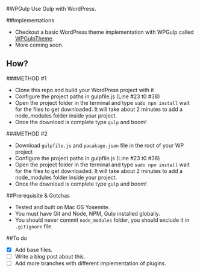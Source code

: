 #WPGulp
Use Gulp with WordPress. 

##Implementations
- Checkout a basic WordPress theme implementation with WPGulp called [WPGulpTheme](https://github.com/ahmadawais/WPGulpTheme).
- More coming soon.

## How?
###METHOD #1
- Clone this repo and build your WordPress project with it
- Configure the project paths in gulpfile.js (Line #23 t0 #38)
- Open the project folder in the terminal and type `sudo npm install`  wait for the files to get downloaded. It will take about 2 minutes to add a node_modules folder inside your project.
- Once the download is complete type `gulp` and boom!

###METHOD #2
- Download `gulpfile.js` and `pacakage.json` file in the root of your WP project
- Configure the project paths in gulpfile.js (Line #23 t0 #38)
- Open the project folder in the terminal and type `sudo npm install`  wait for the files to get downloaded. It will take about 2 minutes to add a node_modules folder inside your project.
- Once the download is complete type `gulp` and boom!

##Prerequisite & Gotchas
- Tested and built on Mac OS Yosemite.
- You must have Git and Node, NPM, Gulp installed globally. 
- You should never commit `node_modules` folder, you should exclude it in `.gitignore` file.


##To do 
- [x] Add base files.
- [ ] Write a blog post about this.
- [ ] Add more branches with different implementation of plugins.